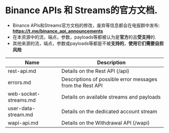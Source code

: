 # Binance APIs 和 Streams的官方文档.
* Binance APIs和Streams官方文档的修改，废弃等信息都会在电报群中发布: **https://t.me/binance_api_announcements**
* 在本资源中的流，端点，参数，payloads等都被认为是**官方**的且**受支持**的.
* 其他来源的流，端点，参数或payloads等都是不被**支持的**，**使用它们需要自担风险**


Name | Description
------------ | ------------ 
rest-api.md | Details on the Rest API (/api)
errors.md | Descriptions of possible error messages from the Rest API
web-socket-streams.md | Details on available streams and payloads
user-data-stream.md | Details on the dedicated account stream
wapi-api.md | Details on the Withdrawal API (/wapi)

